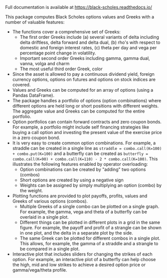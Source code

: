Full documentation is available at <https://black-scholes.readthedocs.io/>

This package computes Black Scholes options values and Greeks with a number of valuable features:

* The functions cover a comprehensive set of Greeks:
  - The first order Greeks include (a) several variants of delta including delta driftless, delta forward and delta dual, (b) rho's with respect to domestic and foreign interest rates, (c) theta per day and vega per percentage point change in volatility.
  - Important second order Greeks including gamma, gamma dual, vanna, volga and charm
  - The most useful third order Greek, color
* Since the asset is allowed to pay a continuous dividend yield, foreign currency options, options on futures and options on stock indices are covered.
* Values and Greeks can be computed for an array of options (using a Pandas DataFrame).
* The package handles a portfolio of options (option combinations) where different options are held long or short positions with different weights. The aggregate value and Greeks can be computed for the entire portfolio.
* Option portfolios can contain forward contracts and zero coupon bonds. For example, a portfolio might include self financing strategies like buying a call option and investing the present value of the exercise price in a zero coupon bond.
* It is very easy to create common option combinations. For example, a straddle can be created in a single line as `straddle = combo.call(K=100) + combo.put(K=100)` and a butterfly can be created as `butterfly = combo.call(K=90) + combo.call(K=110) - 2 * combo.call(K=100)`. This illustrates the following features enabled by operator overloading:
  - Option combinations can be created by "adding" two options (combos)
  - Short options are created by using a negative sign
  - Weights can be assigned by simply multiplying an option (combo) by the weight.
* Plotting functions are provided to plot payoffs, profits, values and Greeks of various options (combos).
  - Multiple Greeks of a single combo can be plotted on a single graph. For example, the gamma, vega and theta of a butterfly can be overlaid in a single plot.
  - Different things can be plotted in different plots in a grid in the same figure. For example, the payoff and profit of a strangle can be shown in one plot, and the delta in a separate plot by the side.
  - The same Greek can be plotted for different combos in a single plot. This allows, for example, the gamma of a straddle and a strangle to be compared in a single plot.
* Interactive plot that includes sliders for changing the strikes of each option. For example, an interactive plot of a butterfly can help choose the high, mid and low strikes to achieve a desired option price or gamma/vega/theta profile.
